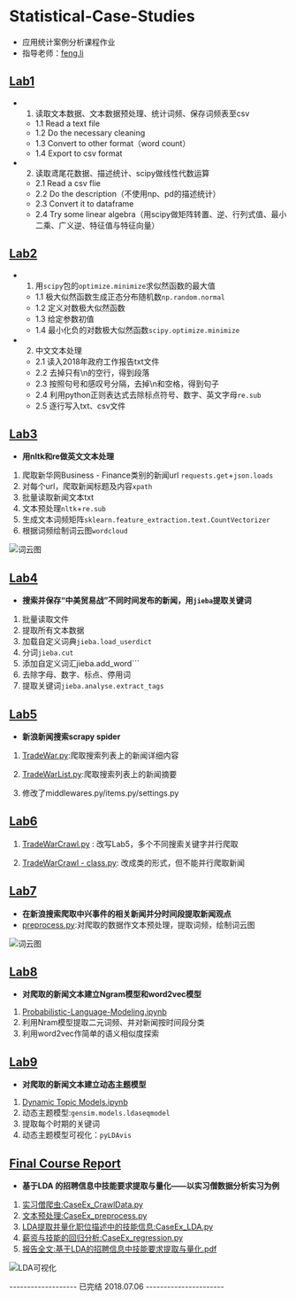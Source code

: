 # Statistical-Case-Studies
- 应用统计案例分析课程作业
- 指导老师：[feng.li](https://github.com/feng-li)

## [Lab1](http://nbviewer.jupyter.org/github/Snowing-ST/Statistical-Case-Studies/blob/master/Lab1%20Data%20Structures.ipynb)
- 1. 读取文本数据、文本数据预处理、统计词频、保存词频表至csv
    - 1.1 Read a text file
    - 1.2 Do the necessary cleaning
    - 1.3 Convert to other format（word count）
    - 1.4 Export to csv format
    
- 2. 读取鸢尾花数据、描述统计、scipy做线性代数运算
    - 2.1 Read a csv flie
    - 2.2 Do the description（不使用np、pd的描述统计）
    - 2.3 Convert it to dataframe
    - 2.4 Try some linear algebra（用scipy做矩阵转置、逆、行列式值、最小二乘、广义逆、特征值与特征向量）

## [Lab2](http://nbviewer.jupyter.org/github/Snowing-ST/Statistical-Case-Studies/blob/master/Lab2%20Statistical%20Modeling/Lab2%20Statistical%20Modeling.ipynb)
- 1. 用```scipy```包的```optimize.minimize```求似然函数的最大值
    - 1.1 极大似然函数生成正态分布随机数```np.random.normal```
    - 1.2 定义对数极大似然函数
    - 1.3 给定参数初值
    - 1.4 最小化负的对数极大似然函数```scipy.optimize.minimize```

- 2. 中文文本处理
    - 2.1 读入2018年政府工作报告txt文件
    - 2.2 去掉只有\n的空行，得到段落
    - 2.3 按照句号和感叹号分隔，去掉\n和空格，得到句子
    - 2.4 利用python正则表达式去除标点符号、数字、英文字母```re.sub```
    - 2.5 逐行写入txt、csv文件

## [Lab3](http://nbviewer.jupyter.org/github/Snowing-ST/Statistical-Case-Studies/blob/master/Lab3%20English%20Text%20Processing/Lab3%20English%20Text%20Processing.ipynb)

- **用nltk和re做英文文本处理**

1. 爬取新华网Business - Finance类别的新闻url  ```requests.get```+```json.loads```
2. 对每个url，爬取新闻标题及内容```xpath```
3. 批量读取新闻文本txt 
4. 文本预处理```nltk```+```re.sub```
5. 生成文本词频矩阵```sklearn.feature_extraction.text.CountVectorizer```
6. 根据词频绘制词云图```wordcloud```

![词云图](https://github.com/Snowing-ST/Statistical-Case-Studies/blob/master/Lab3%20English%20Text%20Processing/coin_mask.jpg)

## [Lab4](http://nbviewer.jupyter.org/github/Snowing-ST/Statistical-Case-Studies/blob/master/Lab4%20Chinese%20Text%20Processing/Lab4%20Chinese%20Text%20Processing.ipynb)

- **搜索并保存“中美贸易战”不同时间发布的新闻，用```jieba```提取关键词**

1. 批量读取文件
2. 提取所有文本数据
3. 加载自定义词典```jieba.load_userdict```
4. 分词```jieba.cut```
5. 添加自定义词汇jieba.add_word```
6. 去除字母、数字、标点、停用词
7. 提取关键词```jieba.analyse.extract_tags```

## [Lab5](https://github.com/Snowing-ST/Statistical-Case-Studies/tree/master/Lab5%20Scraping%20with%20Scrapy/newsSpider/spiders)

- **新浪新闻搜索scrapy spider**
1. [TradeWar.py](https://github.com/Snowing-ST/Statistical-Case-Studies/blob/master/Lab5%20Scraping%20with%20Scrapy/newsSpider/spiders/TradeWar.py):爬取搜索列表上的新闻详细内容

2. [TradeWarList.py](https://github.com/Snowing-ST/Statistical-Case-Studies/blob/master/Lab5%20Scraping%20with%20Scrapy/newsSpider/spiders/TradeWarList.py):爬取搜索列表上的新闻摘要

3. 修改了middlewares.py/items.py/settings.py

## [Lab6](https://github.com/Snowing-ST/Statistical-Case-Studies/tree/master/Lab6%20Scraping%20with%20xpath)

1. [TradeWarCrawl.py](https://github.com/Snowing-ST/Statistical-Case-Studies/blob/master/Lab6%20Scraping%20with%20xpath/TradeWarCrawl.py)
: 改写Lab5，多个不同搜索关键字并行爬取

2. [TradeWarCrawl - class.py](https://github.com/Snowing-ST/Statistical-Case-Studies/blob/master/Lab6%20Scraping%20with%20xpath/TradeWarCrawl%20-%20class.py): 改成类的形式，但不能并行爬取新闻

## [Lab7](https://github.com/Snowing-ST/Statistical-Case-Studies/tree/master/Lab7%20ZTE%20Events%20Text%20Analysis)
- **在新浪搜索爬取中兴事件的相关新闻并分时间段提取新闻观点**
- [preprocess.py](https://github.com/Snowing-ST/Statistical-Case-Studies/blob/master/Lab7%20ZTE%20Events%20Text%20Analysis/preprocess.py):对爬取的数据作文本预处理，提取词频，绘制词云图

 ![词云图](https://github.com/Snowing-ST/Statistical-Case-Studies/blob/master/Lab7%20ZTE%20Events%20Text%20Analysis/%E8%AF%8D%E4%BA%91%E5%9B%BE/period_1_wordcloud.jpg)

## [Lab8](https://github.com/Snowing-ST/Statistical-Case-Studies/tree/master/Lab8%20Probabilistic-Language-Modeling)
- **对爬取的新闻文本建立Ngram模型和word2vec模型**
1. [Probabilistic-Language-Modeling.ipynb](http://nbviewer.jupyter.org/github/Snowing-ST/Statistical-Case-Studies/blob/master/Lab8%20Probabilistic-Language-Modeling/Lab8%20Probabilistic-Language-Modeling.ipynb)
1. 利用Nram模型提取二元词频、并对新闻按时间段分类
2. 利用word2vec作简单的语义相似度探索

## [Lab9](https://github.com/Snowing-ST/Statistical-Case-Studies/tree/master/Lab9%20Dynamic%20Topic%20Model%20with%20Visulization)
- **对爬取的新闻文本建立动态主题模型**
1. [Dynamic Topic Models.ipynb](http://nbviewer.jupyter.org/github/Snowing-ST/Statistical-Case-Studies/blob/master/Lab9%20Dynamic%20Topic%20Model%20with%20Visulization/Lab9%20Dynamic%20Topic%20Models.ipynb)
2. 动态主题模型:```gensim.models.ldaseqmodel```
3. 提取每个时期的关键词
3. 动态主题模型可视化：```pyLDAvis```

## [Final Course Report](https://github.com/Snowing-ST/Statistical-Case-Studies/tree/master/CaseEx%20Extract%20Skill%20Imformation%20with%20LDA)
- **基于LDA 的招聘信息中技能要求提取与量化——以实习僧数据分析实习为例**
1. [实习僧爬虫:CaseEx_CrawlData.py](https://github.com/Snowing-ST/Statistical-Case-Studies/blob/master/CaseEx%20Extract%20Skill%20Imformation%20with%20LDA/CaseEx_CrawlData.py)
2. [文本预处理:CaseEx_preprocess.py](https://github.com/Snowing-ST/Statistical-Case-Studies/blob/master/CaseEx%20Extract%20Skill%20Imformation%20with%20LDA/CaseEx_preprocess.py)
3. [LDA提取并量化职位描述中的技能信息:CaseEx_LDA.py](https://github.com/Snowing-ST/Statistical-Case-Studies/blob/master/CaseEx%20Extract%20Skill%20Imformation%20with%20LDA/CaseEx_LDA.py)
4. [薪资与技能的回归分析:CaseEx_regression.py](https://github.com/Snowing-ST/Statistical-Case-Studies/blob/master/CaseEx%20Extract%20Skill%20Imformation%20with%20LDA/CaseEx_regression.py)
5. [报告全文:基于LDA的招聘信息中技能要求提取与量化.pdf](https://github.com/Snowing-ST/Statistical-Case-Studies/blob/master/CaseEx%20Extract%20Skill%20Imformation%20with%20LDA/%E5%9F%BA%E4%BA%8ELDA%E7%9A%84%E6%8B%9B%E8%81%98%E4%BF%A1%E6%81%AF%E4%B8%AD%E6%8A%80%E8%83%BD%E8%A6%81%E6%B1%82%E6%8F%90%E5%8F%96%E4%B8%8E%E9%87%8F%E5%8C%96.pdf)


![LDA可视化](https://github.com/Snowing-ST/Statistical-Case-Studies/blob/master/CaseEx%20Extract%20Skill%20Imformation%20with%20LDA/shixiseng.png)


------------------- 已完结 2018.07.06 ----------------------